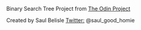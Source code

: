 Binary Search Tree Project from [The Odin Project](https://www.theodinproject.com/courses/ruby-programming/lessons/data-structures-and-algorithms)

Created by Saul Belisle
[Twitter:](twitter.com/saul_good_homie) @saul_good_homie
